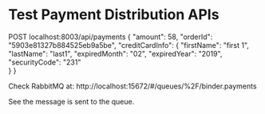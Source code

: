 # Test Payment Distribution APIs
POST localhost:8003/api/payments
		{
			"amount": 58,
			"orderId": "5903e81327b884525eb9a5be",
			"creditCardInfo": {
				"firstName": "first 1",
				"lastName": "last1",
				"expiredMonth": "02",
				"expiredYear": "2019",
				"securityCode": "231"		
			}
		}

Check RabbitMQ at: 
http://localhost:15672/#/queues/%2F/binder.payments

See the message is sent to the queue.
